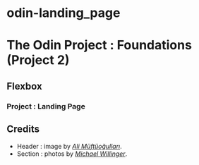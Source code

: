 # odin-landing_page

<h1> The Odin Project : Foundations (Project 2)</h1>
  <h2>Flexbox</h2>
    <h3>Project : Landing Page</h3>
      <h2>Credits</h2>
      <ul>
        <li>Header : image by <em><a href="https://www.pexels.com/@ali-muftuogullari-1151175">Ali Müftüoğulları</a></em>.</li>
        <li>Section : photos by <em><a href="https://www.pexels.com/@michael-willinger-1878169">Michael Willinger</a></em>.</li>
      </ul>
